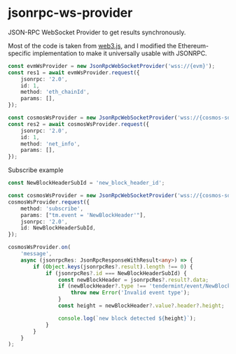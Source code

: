 # jsonrpc-ws-provider
JSON-RPC WebSocket Provider to get results synchronously.

Most of the code is taken from [web3.js](https://github.com/web3/web3.js/tree/4.x/packages/web3-providers-ws), and I modified the Ethereum-specific implementation to make it universally usable with JSONRPC.

```typescript
const evmWsProvider = new JsonRpcWebSocketProvider('wss://{evm}');
const res1 = await evmWsProvider.request({
    jsonrpc: '2.0',
    id: 1,
    method: 'eth_chainId',
    params: [],
});

const cosmosWsProvider = new JsonRpcWebSocketProvider('wss://{cosmos-sdk}/websocket');
const res2 = await cosmosWsProvider.request({
    jsonrpc: '2.0',
    id: 1,
    method: 'net_info',
    params: [],
});
```

Subscribe example
```typescript
const NewBlockHeaderSubId = 'new_block_header_id';

const cosmosWsProvider = new JsonRpcWebSocketProvider('wss://{cosmos-sdk}/websocket');
cosmosWsProvider.request({
    method: 'subscribe',
    params: ["tm.event = 'NewBlockHeader'"],
    jsonrpc: '2.0',
    id: NewBlockHeaderSubId,
});

cosmosWsProvider.on(
    'message',
    async (jsonrpcRes: JsonRpcResponseWithResult<any>) => {
        if (Object.keys(jsonrpcRes?.result).length !== 0) {
            if (jsonrpcRes?.id === NewBlockHeaderSubId) {
                const newBlockHeader = jsonrpcRes?.result?.data;
                if (newBlockHeader?.type !== 'tendermint/event/NewBlockHeader') {
                    throw new Error('Invalid event type');
                }
                const height = newBlockHeader?.value?.header?.height;

                console.log(`new block detected ${height}`);
            }
        }
    }
);
```

